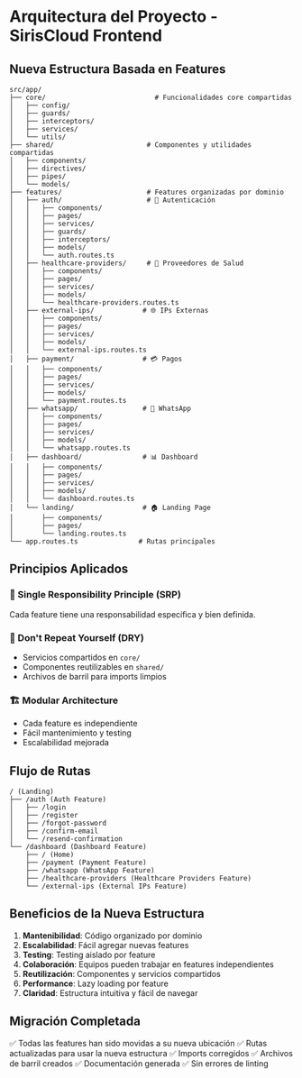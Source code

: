 # Arquitectura del Proyecto - SirisCloud Frontend

## Nueva Estructura Basada en Features

```
src/app/
├── core/                           # Funcionalidades core compartidas
│   ├── config/
│   ├── guards/
│   ├── interceptors/
│   ├── services/
│   └── utils/
├── shared/                       # Componentes y utilidades compartidas
│   ├── components/
│   ├── directives/
│   ├── pipes/
│   └── models/
├── features/                     # Features organizadas por dominio
│   ├── auth/                     # 🔐 Autenticación
│   │   ├── components/
│   │   ├── pages/
│   │   ├── services/
│   │   ├── guards/
│   │   ├── interceptors/
│   │   ├── models/
│   │   └── auth.routes.ts
│   ├── healthcare-providers/     # 🏥 Proveedores de Salud
│   │   ├── components/
│   │   ├── pages/
│   │   ├── services/
│   │   ├── models/
│   │   └── healthcare-providers.routes.ts
│   ├── external-ips/            # 🌐 IPs Externas
│   │   ├── components/
│   │   ├── pages/
│   │   ├── services/
│   │   ├── models/
│   │   └── external-ips.routes.ts
│   ├── payment/                 # 💳 Pagos
│   │   ├── components/
│   │   ├── pages/
│   │   ├── services/
│   │   ├── models/
│   │   └── payment.routes.ts
│   ├── whatsapp/                # 📱 WhatsApp
│   │   ├── components/
│   │   ├── pages/
│   │   ├── services/
│   │   ├── models/
│   │   └── whatsapp.routes.ts
│   ├── dashboard/               # 📊 Dashboard
│   │   ├── components/
│   │   ├── pages/
│   │   ├── services/
│   │   ├── models/
│   │   └── dashboard.routes.ts
│   └── landing/                 # 🏠 Landing Page
│       ├── components/
│       ├── pages/
│       └── landing.routes.ts
└── app.routes.ts               # Rutas principales
```

## Principios Aplicados

### 🎯 Single Responsibility Principle (SRP)
Cada feature tiene una responsabilidad específica y bien definida.

### 🔄 Don't Repeat Yourself (DRY)
- Servicios compartidos en `core/`
- Componentes reutilizables en `shared/`
- Archivos de barril para imports limpios

### 🏗️ Modular Architecture
- Cada feature es independiente
- Fácil mantenimiento y testing
- Escalabilidad mejorada

## Flujo de Rutas

```
/ (Landing)
├── /auth (Auth Feature)
│   ├── /login
│   ├── /register
│   ├── /forgot-password
│   ├── /confirm-email
│   └── /resend-confirmation
└── /dashboard (Dashboard Feature)
    ├── / (Home)
    ├── /payment (Payment Feature)
    ├── /whatsapp (WhatsApp Feature)
    ├── /healthcare-providers (Healthcare Providers Feature)
    └── /external-ips (External IPs Feature)
```

## Beneficios de la Nueva Estructura

1. **Mantenibilidad**: Código organizado por dominio
2. **Escalabilidad**: Fácil agregar nuevas features
3. **Testing**: Testing aislado por feature
4. **Colaboración**: Equipos pueden trabajar en features independientes
5. **Reutilización**: Componentes y servicios compartidos
6. **Performance**: Lazy loading por feature
7. **Claridad**: Estructura intuitiva y fácil de navegar

## Migración Completada

✅ Todas las features han sido movidas a su nueva ubicación
✅ Rutas actualizadas para usar la nueva estructura
✅ Imports corregidos
✅ Archivos de barril creados
✅ Documentación generada
✅ Sin errores de linting
